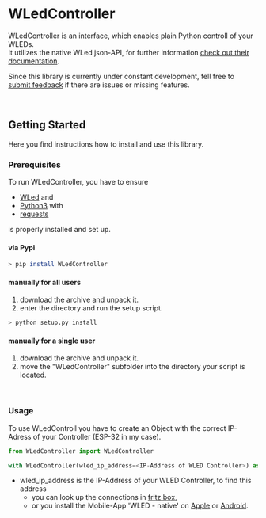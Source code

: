# WLedController

WLedController is an interface, which enables plain Python controll of your WLEDs.  
It utilizes the native WLed json-API, for further information [check out their documentation](https://kno.wled.ge/interfaces/json-api/).

Since this library is currently under constant development, fell free to [submit feedback](https://github.com/tj0vtj0v/WLedController/issues) if there are issues or missing features.

<br />

## Getting Started
Here you find instructions how to install and use this library.

### Prerequisites
To run WLedController, you have to ensure
 - [WLed](https://kno.wled.ge/basics/getting-started/) and
 - [Python3](https://www.python.org) with
 - [requests](https://pypi.org/project/requests/)

is properly installed and set up.

#### via Pypi
```bash
> pip install WLedController
```

#### manually for all users
1. download the archive and unpack it.
2. enter the directory and run the setup script.
```bash
> python setup.py install
```

#### manually for a single user
1. download the archive and unpack it.
2. move the "WLedController" subfolder into the directory your script is located.

<br />

### Usage
To use WLedControll you have to create an Object with the correct IP-Adress of your Controller (ESP-32 in my case).
```python
from WLedController import WLedController

with WLedController(wled_ip_address=<IP-Address of WLED Controller>) as WLeds:
```
 - wled_ip_address is the IP-Address of your WLED Controller, to find this address
    - you can look up the connections in [fritz.box](https://fritz.box/),
    - or you install the Mobile-App 'WLED - native' on [Apple](https://apps.apple.com/de/app/wled-native/id6446207239) or [Android](https://play.google.com/store/apps/details?id=ca.cgagnier.wlednativeandroid&hl=gsw&gl=US).
